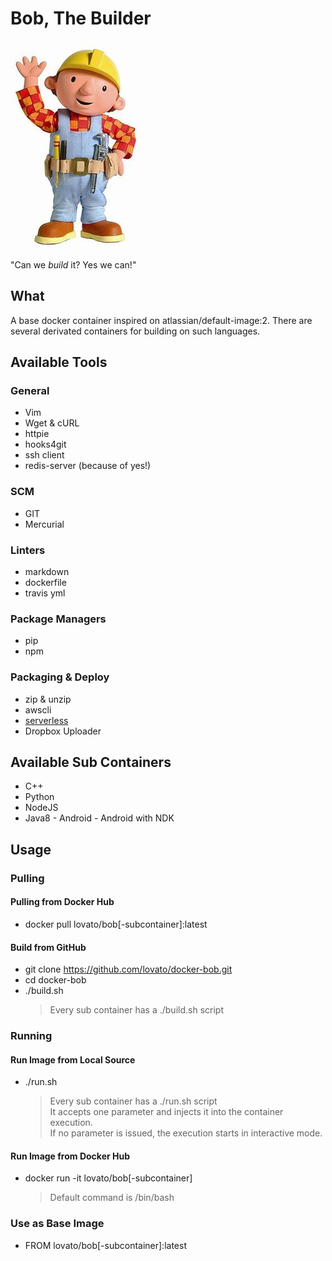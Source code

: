 # Bob, The Builder

![lovato/bob](https://github.com/lovato/docker-bob/raw/develop/bob.jpg?raw=true)

"Can we _build_ it? Yes we can!"

## What

A base docker container inspired on atlassian/default-image:2.
There are several derivated containers for building on such languages.

## Available Tools

### General

- Vim
- Wget & cURL
- httpie
- hooks4git
- ssh client
- redis-server (because of yes!)

### SCM

- GIT
- Mercurial

### Linters

- markdown
- dockerfile
- travis yml

### Package Managers

- pip
- npm

### Packaging & Deploy

- zip & unzip
- awscli
- [serverless](https://github.com/serverless/serverless)
- Dropbox Uploader

## Available Sub Containers

- C++
- Python
- NodeJS
- Java8 - Android - Android with NDK

## Usage

### Pulling

#### Pulling from Docker Hub

- docker pull lovato/bob[-subcontainer]:latest

#### Build from GitHub

- git clone <https://github.com/lovato/docker-bob.git>
- cd docker-bob
- ./build.sh
  > Every sub container has a ./build.sh script

### Running

#### Run Image from Local Source

- ./run.sh
  > Every sub container has a ./run.sh script  
  > It accepts one parameter and injects it into the container execution.  
  > If no parameter is issued, the execution starts in interactive mode.

#### Run Image from Docker Hub

- docker run -it lovato/bob[-subcontainer]
  > Default command is /bin/bash

### Use as Base Image

- FROM lovato/bob[-subcontainer]:latest
